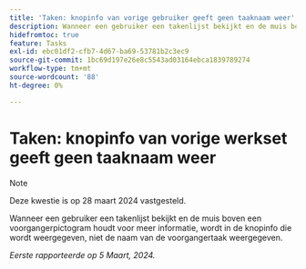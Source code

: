 ```yaml
---
title: 'Taken: knopinfo van vorige gebruiker geeft geen taaknaam weer'
description: Wanneer een gebruiker een takenlijst bekijkt en de muis boven een voorgangerpictogram houdt voor meer informatie, wordt in de knopinfo die wordt weergegeven, niet de naam van de voorgangertaak weergegeven.
hidefromtoc: true
feature: Tasks
exl-id: ebc01df2-cfb7-4d67-ba69-53781b2c3ec9
source-git-commit: 1bc69d197e26e8c5543ad03164ebca1839789274
workflow-type: tm+mt
source-wordcount: '88'
ht-degree: 0%

---
```


# Taken: knopinfo van vorige werkset geeft geen taaknaam weer

>[!NOTE]
>
>Deze kwestie is op 28 maart 2024 vastgesteld.

Wanneer een gebruiker een takenlijst bekijkt en de muis boven een voorgangerpictogram houdt voor meer informatie, wordt in de knopinfo die wordt weergegeven, niet de naam van de voorgangertaak weergegeven.

_Eerste rapporteerde op 5 Maart, 2024._
